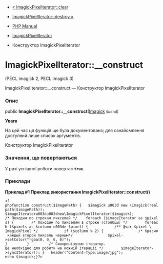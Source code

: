 - [« ImagickPixelIterator::clear](imagickpixeliterator.clear.md)
- [ImagickPixelIterator::destroy »](imagickpixeliterator.destroy.md)

- [PHP Manual](index.md)
- [ImagickPixelIterator](class.imagickpixeliterator.md)
- Конструктор ImagickPixelIterator

# ImagickPixelIterator::\_\_construct

(PECL imagick 2, PECL imagick 3)

ImagickPixelIterator::\_\_construct — Конструктор ImagickPixelIterator

### Опис

public
**ImagickPixelIterator::\_\_construct**([Imagick](class.imagick.md)
`$wand`)

**Увага**

На цей час ця функція ще була документована; для
ознайомлення доступний лише список аргументів.

Конструктор ImagickPixelIterator

### Значення, що повертаються

У разі успішної роботи повертає **`true`**.

### Приклади

**Приклад #1 Приклад використання **ImagickPixelIterator::construct()****

`<?phpfunction construct($imagePath) {   $imagick u003d new \Imagick(realpath($imagePath)); $imageIteratoru003du003dnew\ImagickPixelIterator($imagick); /* Походим по строкам пикселей */    foreach ($imageIterator as $pixels) {        /* Походим по пикселям в строке (столбцы) */        foreach ($pixels as $column u003d> $pixel) {            /** @var $pixel \ ImagickPixel */            if ($column % 2) {                /* Красим каждый второй пиксель черным*/                $pixel->setColor("rgba(0, 0, 0, 0)"); }         }         /* Синхронізуємо ітератор. Це необхідно для робити на кожній ітерації */        $imageIterator->syncIterator(); }   header("Content-Type:image/jpg"); echo $imagick;}?> `
